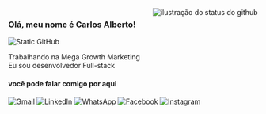 <img align='right' src="https://github-readme-stats.vercel.app/api?username=carlosallberto&show_icons=true&title_color=dddddd&text_color=dddddd&icon_color=dddddd&bg_color=0a0a0a&cache_seconds=2300" alt="ilustração do status do github">

### Olá, meu nome é Carlos Alberto!

<img src="https://img.shields.io/static/v1?label=Overview&message=CarlosAllberto&color=9fef00&style=for-the-badge&logo=GitHub" alt="Static GitHub">

<p>Trabalhando na Mega Growth Marketing<br/> Eu sou desenvolvedor Full-stack</p>

#### você pode falar comigo por aqui

<p align="left">
  <a href="mailto:dasilvacarlosalberto344@gmail.com" title="Gmail">
  <img src="https://img.shields.io/badge/-Gmail-202020?style=flat-square&labelColor=202020&logo=gmail&logoColor=white&link=mailto:dasilvacarlosalberto344@gmail.com" alt="Gmail"/></a>
  <a href="https://www.linkedin.com/in/carlosallberto344/" title="LinkedIn">
  <img src="https://img.shields.io/badge/-Linkedin-202020?style=flat-square&logo=Linkedin&logoColor=white&link=https://www.linkedin.com/in/carlosallberto344" alt="LinkedIn"/></a>
  <a href="https://api.whatsapp.com/send?phone=5587991156513" title="WhatsApp">
  <img src="https://img.shields.io/badge/-WhatsApp-202020?style=flat-square&labelColor=202020&logo=whatsapp&logoColor=white&link=https://api.whatsapp.com/send?phone=5587991156513" alt="WhatsApp"/></a>
  <a href="https://www.facebook.com/profile.php?id=100070570160629" title="Facebook">
  <img src="https://img.shields.io/badge/-Facebook-202020?style=flat-square&labelColor=202020&logo=facebook&logoColor=white&link=https://www.facebook.com/profile.php?id=100070570160629" alt="Facebook"/></a>
  <a href="https://www.instagram.com/carlosallberto.dev" title="Instagram">
  <img src="https://img.shields.io/badge/-Instagram-202020?style=flat-square&labelColor=202020&logo=instagram&logoColor=white&link=https://www.instagram.com/carlosallberto.dev" alt="Instagram"/></a>
</p>
